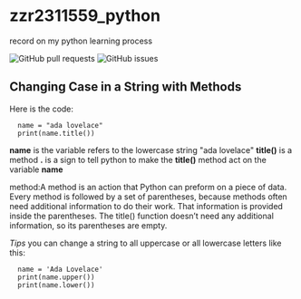 # zzr2311559_python
record on my python learning process

![GitHub pull requests](https://img.shields.io/github/issues-pr/zzr2311559/zzr2311559_python)
![GitHub issues](https://img.shields.io/github/issues/zzr2311559/zzr2311559_python)


## Changing Case in a String with Methods
Here is the code:

      name = "ada lovelace"
      print(name.title())

**name**      is the variable refers to the lowercase string "ada lovelace"
**title()**   is a method 
**.**         is a sign to tell python to make the **title()** method act on the variable **name**


method:A method is an action that Python can preform on a piece of data. Every method is followed by a set of parentheses, because
methods often need additional information to do their work. That information is provided inside the parentheses.  The title() function doesn’t need any additional information, so its parentheses are empty. 

*Tips* you can change a string to all uppercase or all lowercase letters like this:

      name = 'Ada Lovelace'
      print(name.upper())
      print(name.lower())
